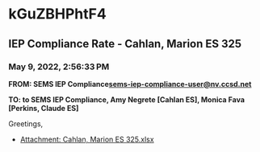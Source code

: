 # kGuZBHPhtF4
## IEP Compliance Rate - Cahlan, Marion ES 325
### May 9, 2022, 2:56:33 PM
**FROM: SEMS IEP Compliance<sems-iep-compliance-user@nv.ccsd.net>**

**TO: to SEMS IEP Compliance, Amy Negrete [Cahlan ES], Monica Fava [Perkins, Claude ES]**


Greetings,  





* [Attachment: Cahlan, Marion ES 325.xlsx](kGuZBHPhtF4-attachment-1.xlsx)

